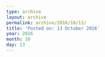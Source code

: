 ```yaml
---
type: archive
layout: archive
permalink: archive/2016/10/13/
title: 'Posted on: 13 October 2016'
year: 2016
month: 10
day: 13
---
```

